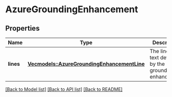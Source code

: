 # AzureGroundingEnhancement

## Properties

Name | Type | Description | Notes
------------ | ------------- | ------------- | -------------
**lines** | [**Vec<models::AzureGroundingEnhancementLine>**](AzureGroundingEnhancementLine.md) | The lines of text detected by the grounding enhancement. | 

[[Back to Model list]](../README.md#documentation-for-models) [[Back to API list]](../README.md#documentation-for-api-endpoints) [[Back to README]](../README.md)


